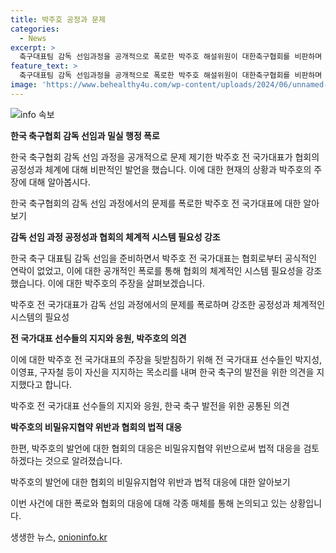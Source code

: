 ```yaml
---
title: 박주호 공정과 문제
categories:
  - News
excerpt: >
  축구대표팀 감독 선임과정을 공개적으로 폭로한 박주호 해설위원이 대한축구협회를 비판하며 “체계적인 시스템이 필요하다”고 언급했다. 전 국가대표 선수들의 지지를 받으며 “한국 축구 발전을 위한 이야기”라며 비판을 이어갔으며, 협회로부터의 공식 연락 없이 진행된 감독 선임 과정을 지적했다. 또한 5개월간의 과정을 통해 발생한 이슈와 협회의 불명확한 절차를 비판했으며, 협회는 법적 대응을 검토하고 있다고 밝혔다.
feature_text: >
  축구대표팀 감독 선임과정을 공개적으로 폭로한 박주호 해설위원이 대한축구협회를 비판하며 “체계적인 시스템이 필요하다”고 언급했다. 전 국가대표 선수들의 지지를 받으며 “한국 축구 발전을 위한 이야기”라며 비판을 이어갔으며, 협회로부터의 공식 연락 없이 진행된 감독 선임 과정을 지적했다. 또한 5개월간의 과정을 통해 발생한 이슈와 협회의 불명확한 절차를 비판했으며, 협회는 법적 대응을 검토하고 있다고 밝혔다.
image: 'https://www.behealthy4u.com/wp-content/uploads/2024/06/unnamed-file.png'
---
```


<p><img src="https://www.behealthy4u.com/wp-content/uploads/2024/06/unnamed-file.png" alt="info 속보" /></p>

<p><b>한국 축구협회 감독 선임과 밀실 행정 폭로</b></p>

<p>한국 축구협회 감독 선임 과정을 공개적으로 문제 제기한 박주호 전 국가대표가 협회의 공정성과 체계에 대해 비판적인 발언을 했습니다. 이에 대한 현재의 상황과 박주호의 주장에 대해 알아봅시다.</p>

<p data-ke-size="size16">한국 축구협회의 감독 선임 과정에서의 문제를 폭로한 박주호 전 국가대표에 대한 알아보기</p>

<p><b>감독 선임 과정 공정성과 협회의 체계적 시스템 필요성 강조</b></p>

<p>한국 축구 대표팀 감독 선임을 준비하면서 박주호 전 국가대표는 협회로부터 공식적인 연락이 없었고, 이에 대한 공개적인 폭로를 통해 협회의 체계적인 시스템 필요성을 강조했습니다. 이에 대한 박주호의 주장을 살펴보겠습니다.</p>

<p data-ke-size="size16">박주호 전 국가대표가 감독 선임 과정에서의 문제를 폭로하며 강조한 공정성과 체계적인 시스템의 필요성</p>

<p><b>전 국가대표 선수들의 지지와 응원, 박주호의 의견</b></p>

<p>이에 대한 박주호 전 국가대표의 주장을 뒷받침하기 위해 전 국가대표 선수들인 박지성, 이영표, 구자철 등이 자신을 지지하는 목소리를 내며 한국 축구의 발전을 위한 의견을 지지했다고 합니다.</p>

<p data-ke-size="size16">박주호 전 국가대표 선수들의 지지와 응원, 한국 축구 발전을 위한 공통된 의견</p>

<p><b>박주호의 비밀유지협약 위반과 협회의 법적 대응</b></p>

<p>한편, 박주호의 발언에 대한 협회의 대응은 비밀유지협약 위반으로써 법적 대응을 검토하겠다는 것으로 알려졌습니다.</p>

<p data-ke-size="size16">박주호의 발언에 대한 협회의 비밀유지협약 위반과 법적 대응에 대한 알아보기</p>

<p>이번 사건에 대한 폭로와 협회의 대응에 대해 각종 매체를 통해 논의되고 있는 상황입니다.</p>
생생한 뉴스, <a href="https://onioninfo.kr" rel="dofollow">onioninfo.kr</a>


